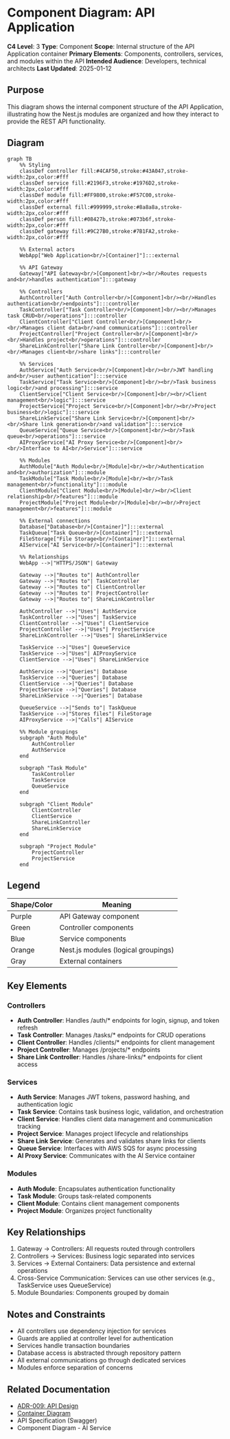 # Component Diagram: API Application

**C4 Level**: 3
**Type**: Component
**Scope**: Internal structure of the API Application container
**Primary Elements**: Components, controllers, services, and modules within the API
**Intended Audience**: Developers, technical architects
**Last Updated**: 2025-01-12

## Purpose

This diagram shows the internal component structure of the API Application, illustrating how the Nest.js modules are organized and how they interact to provide the REST API functionality.

## Diagram

```mermaid
graph TB
    %% Styling
    classDef controller fill:#4CAF50,stroke:#43A047,stroke-width:2px,color:#fff
    classDef service fill:#2196F3,stroke:#1976D2,stroke-width:2px,color:#fff
    classDef module fill:#FF9800,stroke:#F57C00,stroke-width:2px,color:#fff
    classDef external fill:#999999,stroke:#8a8a8a,stroke-width:2px,color:#fff
    classDef person fill:#08427b,stroke:#073b6f,stroke-width:2px,color:#fff
    classDef gateway fill:#9C27B0,stroke:#7B1FA2,stroke-width:2px,color:#fff

    %% External actors
    WebApp["Web Application<br/>[Container]"]:::external

    %% API Gateway
    Gateway["API Gateway<br/>[Component]<br/><br/>Routes requests and<br/>handles authentication"]:::gateway

    %% Controllers
    AuthController["Auth Controller<br/>[Component]<br/><br/>Handles authentication<br/>endpoints"]:::controller
    TaskController["Task Controller<br/>[Component]<br/><br/>Manages task CRUD<br/>operations"]:::controller
    ClientController["Client Controller<br/>[Component]<br/><br/>Manages client data<br/>and communications"]:::controller
    ProjectController["Project Controller<br/>[Component]<br/><br/>Handles project<br/>operations"]:::controller
    ShareLinkController["Share Link Controller<br/>[Component]<br/><br/>Manages client<br/>share links"]:::controller

    %% Services
    AuthService["Auth Service<br/>[Component]<br/><br/>JWT handling and<br/>user authentication"]:::service
    TaskService["Task Service<br/>[Component]<br/><br/>Task business logic<br/>and processing"]:::service
    ClientService["Client Service<br/>[Component]<br/><br/>Client management<br/>logic"]:::service
    ProjectService["Project Service<br/>[Component]<br/><br/>Project business<br/>logic"]:::service
    ShareLinkService["Share Link Service<br/>[Component]<br/><br/>Share link generation<br/>and validation"]:::service
    QueueService["Queue Service<br/>[Component]<br/><br/>Task queue<br/>operations"]:::service
    AIProxyService["AI Proxy Service<br/>[Component]<br/><br/>Interface to AI<br/>Service"]:::service

    %% Modules
    AuthModule["Auth Module<br/>[Module]<br/><br/>Authentication and<br/>authorization"]:::module
    TaskModule["Task Module<br/>[Module]<br/><br/>Task management<br/>functionality"]:::module
    ClientModule["Client Module<br/>[Module]<br/><br/>Client relationship<br/>features"]:::module
    ProjectModule["Project Module<br/>[Module]<br/><br/>Project management<br/>features"]:::module

    %% External connections
    Database["Database<br/>[Container]"]:::external
    TaskQueue["Task Queue<br/>[Container]"]:::external
    FileStorage["File Storage<br/>[Container]"]:::external
    AIService["AI Service<br/>[Container]"]:::external

    %% Relationships
    WebApp -->|"HTTPS/JSON"| Gateway

    Gateway -->|"Routes to"| AuthController
    Gateway -->|"Routes to"| TaskController
    Gateway -->|"Routes to"| ClientController
    Gateway -->|"Routes to"| ProjectController
    Gateway -->|"Routes to"| ShareLinkController

    AuthController -->|"Uses"| AuthService
    TaskController -->|"Uses"| TaskService
    ClientController -->|"Uses"| ClientService
    ProjectController -->|"Uses"| ProjectService
    ShareLinkController -->|"Uses"| ShareLinkService

    TaskService -->|"Uses"| QueueService
    TaskService -->|"Uses"| AIProxyService
    ClientService -->|"Uses"| ShareLinkService

    AuthService -->|"Queries"| Database
    TaskService -->|"Queries"| Database
    ClientService -->|"Queries"| Database
    ProjectService -->|"Queries"| Database
    ShareLinkService -->|"Queries"| Database

    QueueService -->|"Sends to"| TaskQueue
    TaskService -->|"Stores files"| FileStorage
    AIProxyService -->|"Calls"| AIService

    %% Module groupings
    subgraph "Auth Module"
        AuthController
        AuthService
    end

    subgraph "Task Module"
        TaskController
        TaskService
        QueueService
    end

    subgraph "Client Module"
        ClientController
        ClientService
        ShareLinkController
        ShareLinkService
    end

    subgraph "Project Module"
        ProjectController
        ProjectService
    end
```

## Legend

| Shape/Color | Meaning                             |
| ----------- | ----------------------------------- |
| Purple      | API Gateway component               |
| Green       | Controller components               |
| Blue        | Service components                  |
| Orange      | Nest.js modules (logical groupings) |
| Gray        | External containers                 |

## Key Elements

### Controllers

- **Auth Controller**: Handles /auth/\* endpoints for login, signup, and token refresh
- **Task Controller**: Manages /tasks/\* endpoints for CRUD operations
- **Client Controller**: Handles /clients/\* endpoints for client management
- **Project Controller**: Manages /projects/\* endpoints
- **Share Link Controller**: Handles /share-links/\* endpoints for client access

### Services

- **Auth Service**: Manages JWT tokens, password hashing, and authentication logic
- **Task Service**: Contains task business logic, validation, and orchestration
- **Client Service**: Handles client data management and communication tracking
- **Project Service**: Manages project lifecycle and relationships
- **Share Link Service**: Generates and validates share links for clients
- **Queue Service**: Interfaces with AWS SQS for async processing
- **AI Proxy Service**: Communicates with the AI Service container

### Modules

- **Auth Module**: Encapsulates authentication functionality
- **Task Module**: Groups task-related components
- **Client Module**: Contains client management components
- **Project Module**: Organizes project functionality

## Key Relationships

1. Gateway → Controllers: All requests routed through controllers
1. Controllers → Services: Business logic separated into services
1. Services → External Containers: Data persistence and external operations
1. Cross-Service Communication: Services can use other services (e.g., TaskService uses QueueService)
1. Module Boundaries: Components grouped by domain

## Notes and Constraints

- All controllers use dependency injection for services
- Guards are applied at controller level for authentication
- Services handle transaction boundaries
- Database access is abstracted through repository pattern
- All external communications go through dedicated services
- Modules enforce separation of concerns

## Related Documentation

- [ADR-009: API Design](../ADRs/ADR-009.md)
- [Container Diagram](./c4-container-diagram.md)
- API Specification (Swagger)
- Component Diagram - AI Service
